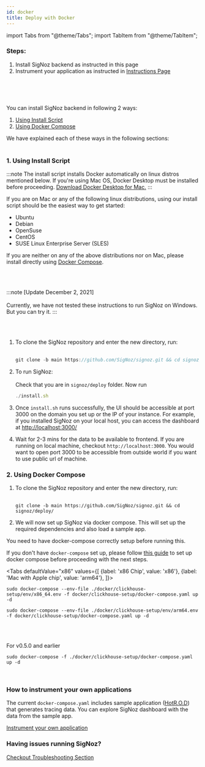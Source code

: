 ```yaml
---
id: docker
title: Deploy with Docker
---
```


import Tabs from "@theme/Tabs";
import TabItem from "@theme/TabItem";

### Steps:

1. Install SigNoz backend as instructed in this page
2. Instrument your application as instructed in [Instructions Page](/docs/instrumentation/overview)
<br></br>

<br></br>

You can install SigNoz backend in following 2 ways:
1. [Using Install Script](#1-using-install-script)
2. [Using Docker Compose](#2-using-docker-compose)

We have explained each of these ways in the following sections:
<br></br>

### 1. Using Install Script

:::note
The install script installs Docker automatically on linux distros mentioned below. If you're using Mac OS, Docker Desktop must be installed before proceeding. [Download Docker Desktop for Mac.](https://www.docker.com/products/docker-desktop)
:::

If you are on Mac or any of the following linux distributions, using our install script should be the easiest way to get started:
- Ubuntu
- Debian
- OpenSuse
- CentOS
- SUSE Linux Enterprise Server (SLES)


If you are neither on any of the above distributions nor on Mac, please install directly using [Docker Compose](#2-using-docker-compose).

<br></br>


:::note
[Update December 2, 2021]<br></br>
Currently, we have not tested these instructions to run SigNoz on Windows. But you can try it.
:::



<br></br>

1. To clone the SigNoz repository and enter the new directory, run:<br></br>
   ```jsx
   git clone -b main https://github.com/SigNoz/signoz.git && cd signoz/deploy/
   ```

2. To run SigNoz:<br></br>
   Check that you are in `signoz/deploy` folder. Now run
   ```jsx
   ./install.sh
   ```

3. Once `install.sh` runs successfully, the UI should be accessible at port 3000 on the domain you set up or the IP of your instance. For example, if you installed SigNoz on your local host, you can access the dashboard at [http://localhost:3000/](http://localhost:3000/)

4. Wait for 2-3 mins for the data to be available to frontend. If you are running on local machine, checkout `http://localhost:3000`. You would want to open port 3000 to be accessible from outside world if you want to use public url of machine.


### 2. Using Docker Compose

1. To clone the SigNoz repository and enter the new directory, run:<br></br>
   ```console
   git clone -b main https://github.com/SigNoz/signoz.git && cd signoz/deploy/
   ```

2. We will now set up SigNoz via docker compose. This will set up the required dependencies and also load a sample app.

You need to have docker-compose correctly setup before running this.

If you don't have `docker-compose` set up, please follow [this guide](https://docs.docker.com/compose/install/) to set up docker compose before proceeding with the next steps.


<Tabs
  defaultValue="x86"
  values={[
    {label: 'x86 Chip', value: 'x86'},
    {label: 'Mac with Apple chip', value: 'arm64'},
  ]}>
  <TabItem value="x86">

    sudo docker-compose --env-file ./docker/clickhouse-setup/env/x86_64.env -f docker/clickhouse-setup/docker-compose.yaml up -d
  
  </TabItem>

  <TabItem value="arm64">

    sudo docker-compose --env-file ./docker/clickhouse-setup/env/arm64.env -f docker/clickhouse-setup/docker-compose.yaml up -d

  </TabItem>
</Tabs>

<br></br>


For v0.5.0 and earlier

```console
sudo docker-compose -f ./docker/clickhouse-setup/docker-compose.yaml up -d
```
<p>&nbsp;</p>



<!-- ### Production Settings for Kafka + Druid setup

A standard instance of SigNoz needs around **8GB of memory**. The setup uses `docker-compose.yaml` file at `deploy/docker/druid-kafka-setup`
  
  
If you are interested in configuring S3 deep storage for production usage, check out [this section](/docs/configuration/deep_storage) -->


### How to instrument your own applications

The current `docker-compose.yaml` includes sample application ([HotR.O.D](https://github.com/jaegertracing/jaeger/tree/master/examples/hotrod)) that generates tracing data. You can explore SigNoz dashboard with the data from the sample app.

[Instrument your own application](/docs/instrumentation/overview)


### Having issues running SigNoz?
[Checkout Troubleshooting Section](/docs/deployment/troubleshooting)

  
<!-- 
### Deep Storage with S3 for Kafka+Druid Setup
[Checkout Configuration Section](/docs/configuration/deep_storage) -->

<br></br>

